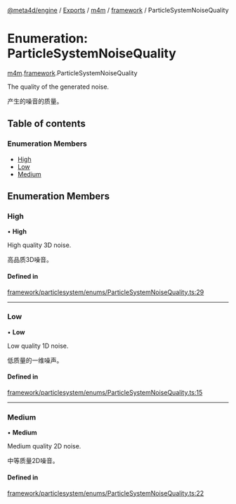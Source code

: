 [@meta4d/engine](../README.md) / [Exports](../modules.md) / [m4m](../modules/m4m.md) / [framework](../modules/m4m.framework.md) / ParticleSystemNoiseQuality

# Enumeration: ParticleSystemNoiseQuality

[m4m](../modules/m4m.md).[framework](../modules/m4m.framework.md).ParticleSystemNoiseQuality

The quality of the generated noise.

产生的噪音的质量。

## Table of contents

### Enumeration Members

- [High](m4m.framework.ParticleSystemNoiseQuality.md#high)
- [Low](m4m.framework.ParticleSystemNoiseQuality.md#low)
- [Medium](m4m.framework.ParticleSystemNoiseQuality.md#medium)

## Enumeration Members

### High

• **High**

High quality 3D noise.

高品质3D噪音。

#### Defined in

[framework/particlesystem/enums/ParticleSystemNoiseQuality.ts:29](https://github.com/meta4d-me/meta4d-engine/blob/cf6bfe6/src/framework/particlesystem/enums/ParticleSystemNoiseQuality.ts#L29)

___

### Low

• **Low**

Low quality 1D noise.

低质量的一维噪声。

#### Defined in

[framework/particlesystem/enums/ParticleSystemNoiseQuality.ts:15](https://github.com/meta4d-me/meta4d-engine/blob/cf6bfe6/src/framework/particlesystem/enums/ParticleSystemNoiseQuality.ts#L15)

___

### Medium

• **Medium**

Medium quality 2D noise.

中等质量2D噪音。

#### Defined in

[framework/particlesystem/enums/ParticleSystemNoiseQuality.ts:22](https://github.com/meta4d-me/meta4d-engine/blob/cf6bfe6/src/framework/particlesystem/enums/ParticleSystemNoiseQuality.ts#L22)
